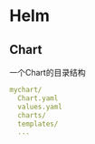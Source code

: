 # Helm


## Chart

一个Chart的目录结构

```yaml
mychart/
  Chart.yaml
  values.yaml
  charts/
  templates/
  ...
```
